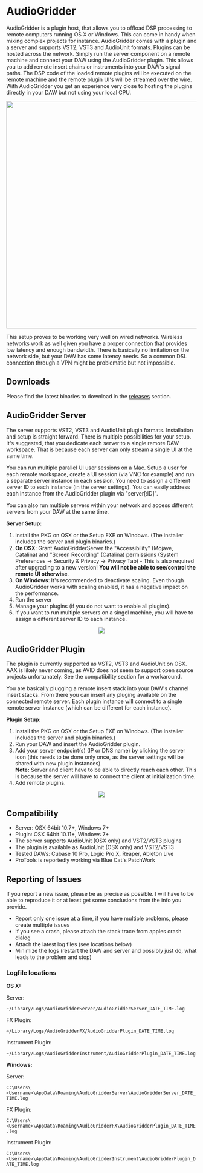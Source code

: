 # AudioGridder

AudioGridder is a plugin host, that allows you to offload DSP
processing to remote computers running OS X or Windows. This can come
in handy when mixing complex projects for instance. AudioGridder comes
with a plugin and a server and supports VST2, VST3 and AudioUnit
formats. Plugins can be hosted across the network. Simply run the
server component on a remote machine and connect your DAW using the
AudioGridder plugin. This allows you to add remote insert chains or
instruments into your DAW's signal paths. The DSP code of the loaded
remote plugins will be executed on the remote machine and the remote
plugin UI's will be streamed over the wire. With AudioGridder you get
an experience very close to hosting the plugins directly in your DAW
but not using your local CPU.

<p align="center">
<img src="https://raw.githubusercontent.com/apohl79/audiogridder/master/images/overview.jpg" width="600" />
</p>

This setup proves to be working very well on wired networks. Wireless
networks work as well given you have a proper connection that provides
low latency and enough bandwidth. There is basically no limitation on
the network side, but your DAW has some latency needs. So a common DSL
connection through a VPN might be problematic but not impossible.

## Downloads

Please find the latest binaries to download in the
[releases](https://github.com/apohl79/audiogridder/releases) section.

## AudioGridder Server

The server supports VST2, VST3 and AudioUnit plugin formats. Installation
and setup is straight forward. There is multiple possibilities for
your setup. It's suggested, that you dedicate each server to a single
remote DAW workspace. That is because each server can only stream a
single UI at the same time.

You can run multiple parallel UI user sessions on a Mac. Setup a user
for each remote workspace, create a UI session (via VNC for example)
and run a separate server instance in each session. You need to assign
a different server ID to each instance (in the server settings). You
can easily address each instance from the AudioGridder plugin
via "server[:ID]".

You can also run multiple servers within your network and access
different servers from your DAW at the same time.

**Server Setup:**

1. Install the PKG on OSX or the Setup EXE on Windows. (The installer
includes the server and plugin binaries.)
2. **On OSX**: Grant AudioGridderServer the "Accessibility" (Mojave,
Catalina) and "Screen Recording" (Catalina) permissions (System
Preferences -> Security & Privacy -> Privacy Tab) - This is also
required after upgrading to a new version! **You will not be able to
see/control the remote UI otherwise**.
3. **On Windows**: It's recommended to deactivate scaling. Even though
AudioGridder works with scaling enabled, it has a negative impact
on the performance.
4. Run the server
5. Manage your plugins (if you do not want to enable all plugins).
6. If you want to run multiple servers on a singel machine, you will
have to assign a different server ID to each instance.

<p align="center">
<img src="https://raw.githubusercontent.com/apohl79/audiogridder/master/images/server.jpg" />
</p>

## AudioGridder Plugin

The plugin is currently supported as VST2, VST3 and AudioUnit on
OSX. AAX is likely never coming, as AVID does not seem to support open
source projects unfortunately. See the compatibility section for a
workaround.

You are basically plugging a remote insert stack into your DAW's
channel insert stacks. From there you can insert any pluging available
on the connected remote server. Each plugin instance will connect to a
single remote server instance (which can be different for each
instance). 

**Plugin Setup:**

1. Install the PKG on OSX or the Setup EXE on Windows. (The installer
includes the server and plugin binaries.)
2. Run your DAW and insert the AudioGridder plugin.
3. Add your server endpoint(s) (IP or DNS name) by clicking the server
icon (this needs to be done only once, as the server settings will be
shared with new plugin instances)<br/>**Note:** Server and client have
to be able to directly reach each other. This is because the server
will have to connect the client at initialization time.
4. Add remote plugins.

<p align="center">
<img src="https://raw.githubusercontent.com/apohl79/audiogridder/master/images/plugin.jpg" />
</p>

## Compatibility

- Server: OSX 64bit 10.7+, Windows 7+
- Plugin: OSX 64bit 10.11+, Windows 7+
- The server supports AudioUnit (OSX only) and VST2/VST3 plugins
- The plugin is available as AudioUnit (OSX only) and VST2/VST3
- Tested DAWs: Cubase 10 Pro, Logic Pro X, Reaper, Ableton Live
- ProTools is reportedly working via Blue Cat's PatchWork

## Reporting of Issues

If you report a new issue, please be as precise as possible. I will
have to be able to reproduce it or at least get some conclusions from
the info you provide.

- Report only one issue at a time, if you have multiple problems,
  please create multiple issues
- If you see a crash, please attach the stack trace from apples crash
  dialog
- Attach the latest log files (see locations below)
- Minimize the logs (restart the DAW and server and possibly just do,
  what leads to the problem and stop)

### Logfile locations

**OS X:**

Server:

```~/Library/Logs/AudioGridderServer/AudioGridderServer_DATE_TIME.log```

FX Plugin:

```~/Library/Logs/AudioGridderFX/AudioGridderPlugin_DATE_TIME.log```

Instrument Plugin:

```~/Library/Logs/AudioGridderInstrument/AudioGridderPlugin_DATE_TIME.log```

**Windows:**

Server: 

```C:\Users\<Username>\AppData\Roaming\AudioGridderServer\AudioGridderServer_DATE_TIME.log```

FX Plugin:

```C:\Users\<Username>\AppData\Roaming\AudioGridderFX\AudioGridderPlugin_DATE_TIME.log```

Instrument Plugin:

```C:\Users\<Username>\AppData\Roaming\AudioGridderInstrument\AudioGridderPlugin_DATE_TIME.log```
